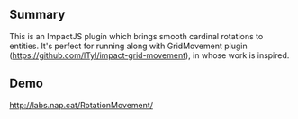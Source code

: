 ## Summary ##
This is an ImpactJS plugin which brings smooth cardinal rotations to entities. It's perfect for running along with GridMovement plugin (https://github.com/lTyl/impact-grid-movement), in whose work is inspired.

## Demo ##
http://labs.nap.cat/RotationMovement/
